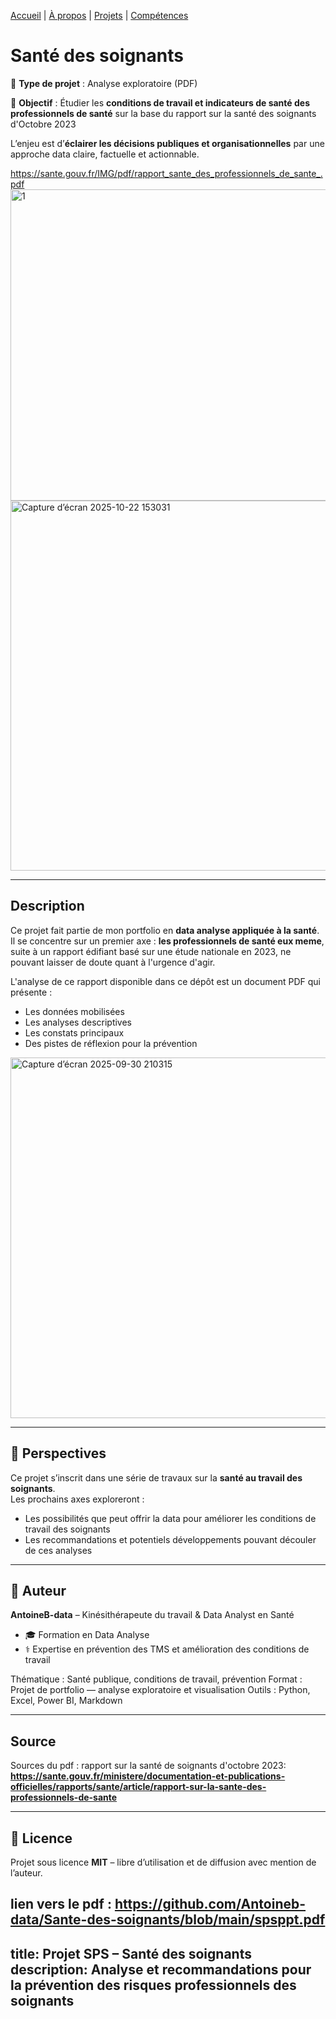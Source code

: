 
[Accueil](/) | [À propos](/about) | [Projets](/projects) | [Compétences](/skills)

# Santé des soignants 

📄 **Type de projet** : Analyse exploratoire (PDF)  

🎯 **Objectif** : Étudier les **conditions de travail et indicateurs de santé des professionnels de santé** sur la base du rapport sur la santé des soignants d'Octobre 2023 

L’enjeu est d’**éclairer les décisions publiques et organisationnelles** par une approche data claire, factuelle et actionnable.  

https://sante.gouv.fr/IMG/pdf/rapport_sante_des_professionnels_de_sante_.pdf
<img width="993" height="498" alt="1" src="https://github.com/user-attachments/assets/a2e1101d-f6d2-4201-a295-707abf272381" />  
<img width="1072" height="592" alt="Capture d’écran 2025-10-22 153031" src="https://github.com/user-attachments/assets/115286c5-dae9-44ed-bc37-dfb9421ccce5" />



---

##  Description

Ce projet fait partie de mon portfolio en **data analyse appliquée à la santé**.  
Il se concentre sur un premier axe : **les professionnels de santé eux meme**, suite à un rapport édifiant basé sur une étude nationale en 2023, ne pouvant laisser de doute quant à l'urgence d'agir.  

L'analyse de ce rapport disponible dans ce dépôt est un document PDF qui présente :  
- Les données mobilisées  
- Les analyses descriptives  
- Les constats principaux  
- Des pistes de réflexion pour la prévention 
<img width="1025" height="577" alt="Capture d’écran 2025-09-30 210315" src="https://github.com/user-attachments/assets/bc83cd25-5b2d-4479-a1d8-4a9181a1c527" />

---

## 🚀 Perspectives

Ce projet s’inscrit dans une série de travaux sur la **santé au travail des soignants**.  
Les prochains axes exploreront :  
- Les possibilités que peut offrir la data pour améliorer les conditions de travail des soignants
- Les recommandations et potentiels développements pouvant découler de ces analyses


---

## 👤 Auteur

**AntoineB-data** – Kinésithérapeute du travail & Data Analyst en Santé  
- 🎓 Formation en Data Analyse  
- ⚕️ Expertise en prévention des TMS et amélioration des conditions de travail

Thématique : Santé publique, conditions de travail, prévention
Format : Projet de portfolio — analyse exploratoire et visualisation
Outils : Python, Excel, Power BI, Markdown

---
## Source 
Sources du pdf : rapport sur la santé de soignants d'octobre 2023:   
**https://sante.gouv.fr/ministere/documentation-et-publications-officielles/rapports/sante/article/rapport-sur-la-sante-des-professionnels-de-sante**

---

## 📜 Licence

Projet sous licence **MIT** – libre d’utilisation et de diffusion avec mention de l’auteur.

lien vers le pdf : https://github.com/Antoineb-data/Sante-des-soignants/blob/main/spsppt.pdf
---
title: Projet SPS – Santé des soignants
description: Analyse et recommandations pour la prévention des risques professionnels des soignants
---

